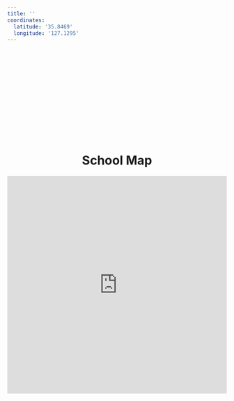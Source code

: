 ```yaml
---
title: ''
coordinates:
  latitude: '35.8469'
  longitude: '127.1295'
---
```

<style>
.header-image {
  background-image: url('https://images.unsplash.com/photo-1452421822248-d4c2b47f0c81');
  height: 200px;
  background-size: cover;
  background-position: center;
}
</style>
<div class="header-image">

</div>

<h1 style="text-align: center;">School Map</h1> 

<iframe 
    width="100%" 
    height="500" 
    frameborder="0" 
    scrolling="no" 
    src="https://www.openstreetmap.org/export/embed.html?bbox=127.1255%2C35.8464%2C127.1335%2C35.8474&layer=mapnik&marker=35.8469%2C127.1295">
</iframe>
